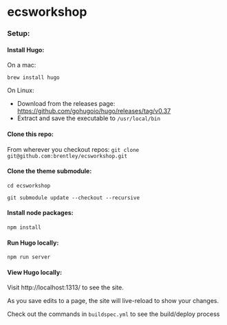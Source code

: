 # ecsworkshop

### Setup:

#### Install Hugo:
On a mac:

`brew install hugo`

On Linux:
  - Download from the releases page: https://github.com/gohugoio/hugo/releases/tag/v0.37
  - Extract and save the executable to `/usr/local/bin`

#### Clone this repo:
From wherever you checkout repos:
`git clone git@github.com:brentley/ecsworkshop.git`

#### Clone the theme submodule:
`cd ecsworkshop`

`git submodule update --checkout --recursive`

#### Install node packages:
`npm install`

#### Run Hugo locally:
`npm run server`

#### View Hugo locally:
Visit http://localhost:1313/ to see the site.

As you save edits to a page, the site will live-reload to show your changes.

Check out the commands in `buildspec.yml` to see the build/deploy process
